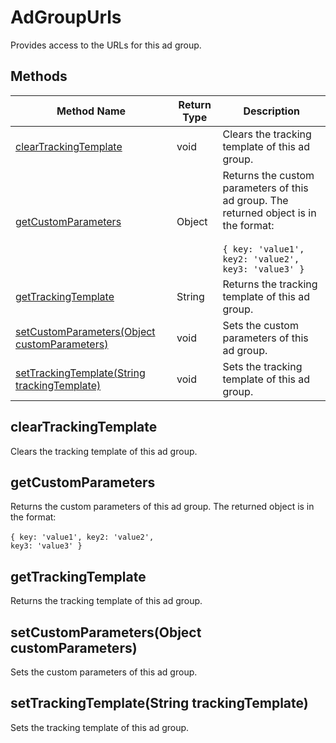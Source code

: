 # AdGroupUrls
Provides access to the URLs for this ad group.

## Methods
|Method Name|Return Type|Description|
|-|-|-
[clearTrackingTemplate](#cleartrackingtemplate)|void|Clears the tracking template of this ad group.<br />
[getCustomParameters](#getcustomparameters)|Object|Returns the custom parameters of this ad group. The returned object is in the format:<br /><br /><code>{ key: 'value1', key2: 'value2', key3: 'value3' }</code><br />
[getTrackingTemplate](#gettrackingtemplate)|String|Returns the tracking template of this ad group.<br />
[setCustomParameters(Object customParameters)](#setcustomparameters~object-customparameters~)|void|Sets the custom parameters of this ad group.<br />
[setTrackingTemplate(String trackingTemplate)](#settrackingtemplate~string-trackingtemplate~)|void|Sets the tracking template of this ad group.<br />

## <a name="cleartrackingtemplate"></a>clearTrackingTemplate
Clears the tracking template of this ad group.


## <a name="getcustomparameters"></a>getCustomParameters
Returns the custom parameters of this ad group. The returned object is in the format:<br /><br /><code>{ key: 'value1', key2: 'value2', key3: 'value3' }</code>


## <a name="gettrackingtemplate"></a>getTrackingTemplate
Returns the tracking template of this ad group.


## <a name="setcustomparameters~object-customparameters~"></a>setCustomParameters(Object customParameters)
Sets the custom parameters of this ad group.


## <a name="settrackingtemplate~string-trackingtemplate~"></a>setTrackingTemplate(String trackingTemplate)
Sets the tracking template of this ad group.


